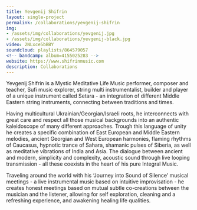 ```yaml
---
title: Yevgenij Shifrin
layout: single-project
permalink: /collaborations/yevgenij-shifrin
img: 
- /assets/img/collaborations/yevgenij.jpg
- /assets/img/collaborations/yevgenij-black.jpg
video: 2NLxce5bBBY
soundcloud: playlists/864579057
<!-- bandcamp: album=4155025283 -->
website: https://www.shifrinmusic.com
description: Collaborations
---
```

Yevgenij Shifrin is a Mystic Meditative Life Music performer, composer and teacher, Sufi music explorer, string multi instrumentalist, builder and player of a unique instrument called Setara - an integration of different Middle Eastern string instruments, connecting between traditions and times.

Having multicultural Ukrainian/Georgian/Israeli roots, he interconnects with great care and respect all those musical backgrounds into an authentic kaleidoscope of many different approaches. Trough this language of unity he creates a specific combination of East European and Middle Eastern melodies, ancient Georgian and West European harmonies, flaming rhythms of Caucasus, hypnotic trance of Sahara, shamanic pulses of Siberia, as well as meditative vibrations of India and Asia.
The dialogue between ancient and modern, simplicity and complexity, acoustic sound through live looping transmission - all these coexists in the heart of his pure Integral Music.

Traveling around the world with his ‘Journey into Sound of Silence’ musical meetings - a live instrumental music based on intuitive improvisation - he creates honest meetings based on mutual subtle co-creations between the musician and the listener, allowing for self exploration, cleaning and a refreshing experience, and awakening healing life qualities.